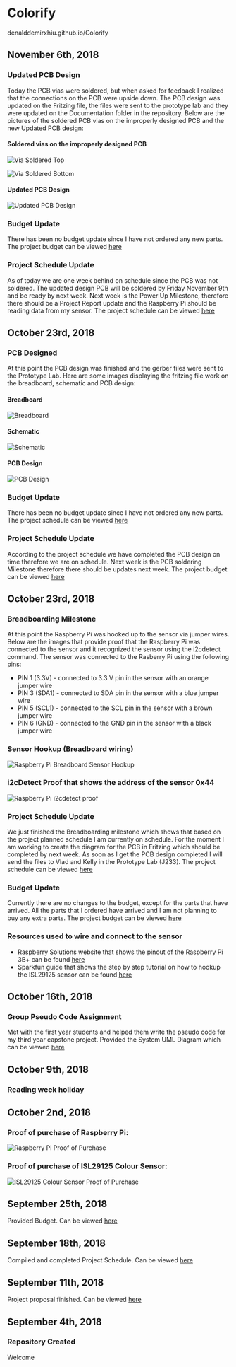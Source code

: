 # Colorify
denalddemirxhiu.github.io/Colorify

## November 6th, 2018

### Updated PCB Design
Today the PCB vias were soldered, but when asked for feedback I realized that the connections on the PCB were upside down. The PCB design was updated on the Fritzing file, the files were sent to the prototype lab and they were updated on the Documentation folder in the repository. Below are the pictures of the soldered PCB vias on the improperly designed PCB and the new Updated PCB design:

#### Soldered vias on the improperly designed PCB
![Via Soldered Top](https://github.com/denalddemirxhiu/Colorify/blob/master/Documentation/Via_soldered1.png)

![Via Soldered Bottom](https://github.com/denalddemirxhiu/Colorify/blob/master/Documentation/Via_soldered2.png)

#### Updated PCB Design
![Updated PCB Design](https://raw.githubusercontent.com/denalddemirxhiu/Colorify/master/Documentation/Updated%20PCB%20Design.png)

### Budget Update
There has been no budget update since I have not ordered any new parts. The project budget can be viewed [here](https://github.com/denalddemirxhiu/Colorify/blob/master/Documentation/Colorify%20Budget.xlsx)

### Project Schedule Update
As of today we are one week behind on schedule since the PCB was not soldered. The updated design PCB will be soldered by Friday November 9th and be ready by next week. Next week is the Power Up Milestone, therefore there should be a Project Report update and the Raspberry Pi should be reading data from my sensor. The project schedule can be viewed [here](https://github.com/denalddemirxhiu/Colorify/blob/master/Documentation/Capstone%20Gantt%20Schedule.mpp)

## October 23rd, 2018

### PCB Designed
At this point the PCB design was finished and the gerber files were sent to the Prototype Lab. 
Here are some images displaying the fritzing file work on the breadboard, schematic and PCB design:

#### Breadboard
![Breadboard](https://raw.githubusercontent.com/denalddemirxhiu/Colorify/master/Documentation/ISL29125_breadboard.png)

#### Schematic
![Schematic](https://raw.githubusercontent.com/denalddemirxhiu/Colorify/master/Documentation/ISL29125_Schematic.png)

#### PCB Design
![PCB Design](https://raw.githubusercontent.com/denalddemirxhiu/Colorify/master/Documentation/ISL29125_PCB.png)

### Budget Update
There has been no budget update since I have not ordered any new parts. The project schedule can be viewed [here](https://github.com/denalddemirxhiu/Colorify/blob/master/Documentation/Colorify%20Budget.xlsx)

### Project Schedule Update
According to the project schedule we have completed the PCB design on time therefore we are on schedule. Next week is the PCB soldering Milestone therefore there should be updates next week. The project budget can be viewed [here](https://github.com/denalddemirxhiu/Colorify/blob/master/Documentation/Capstone%20Gantt%20Schedule.mpp)

## October 23rd, 2018

### Breadboarding Milestone
  At this point the Raspberry Pi was hooked up to the sensor via jumper wires. Below are the images that provide proof that the Raspberry Pi was connected to the sensor and it recognized the sensor using the i2cdetect command.
  The sensor was connected to the Rasberry Pi using the following pins:  
- PIN 1 (3.3V) - connected to 3.3 V pin in the sensor with an orange jumper wire  
- PIN 3 (SDA1) - connected to SDA pin in the sensor with a blue jumper wire  
- PIN 5 (SCL1) - connected to the SCL pin in the sensor with a brown jumper wire  
- PIN 6 (GND) - connected to the GND pin in the sensor with a black jumper wire  
  
### Sensor Hookup (Breadboard wiring)
  ![Raspberry Pi Breadboard Sensor Hookup](https://github.com/denalddemirxhiu/Colorify/blob/master/Documentation/RaspberryPi-Sensor-Wired.png?raw=true)
  
### i2cDetect Proof that shows the address of the sensor 0x44
  ![Raspberry Pi i2cdetect proof](https://github.com/denalddemirxhiu/Colorify/blob/master/Documentation/i2cDetect.png?raw=true)
  
### Project Schedule Update
  We just finished the Breadboarding milestone which shows that based on the project planned schedule I am currently on schedule. For the moment I am working to create the diagram for the PCB in Fritzing which should be completed by next week. As soon as I get the PCB design completed I will send the files to Vlad and Kelly in the Prototype Lab (J233). The project schedule can be viewed [here](https://github.com/denalddemirxhiu/Colorify/blob/master/Documentation/Capstone%20Gantt%20Schedule.mpp)
  
### Budget Update
  Currently there are no changes to the budget, except for the parts that have arrived. All the parts that I ordered have arrived and I am not planning to buy any extra parts. The project budget can be viewed [here](https://github.com/denalddemirxhiu/Colorify/blob/master/Documentation/Colorify%20Budget.xlsx) 

### Resources used to wire and connect to the sensor
  - Raspberry Solutions website that shows the pinout of the Raspberry Pi 3B+ can be found [here](https://www.raspberry-solutions.com/connect-sensor-to-raspberry-pi/)  
  - Sparkfun guide that shows the step by step tutorial on how to hookup the ISL29125 sensor can be found [here](https://learn.sparkfun.com/tutorials/isl29125-rgb-light-sensor-hookup-guide/hardware-overview)
  
## October 16th, 2018
### Group Pseudo Code Assignment
  Met with the first year students and helped them write the pseudo code for my third year capstone project. Provided the System UML Diagram which can be viewed [here](https://github.com/denalddemirxhiu/Colorify/blob/master/Documentation/System%20UML%20Diagram.pdf)
  
  
## October 9th, 2018

### Reading week holiday
  
## October 2nd, 2018
### Proof of purchase of Raspberry Pi:
  ![Raspberry Pi Proof of Purchase](https://raw.githubusercontent.com/denalddemirxhiu/Colorify/master/Documentation/Raspberry%20Pi%20Proof%20of%20Purchase.png)
  
  
### Proof of purchase of ISL29125 Colour Sensor:
  ![ISL29125 Colour Sensor Proof of Purchase](https://raw.githubusercontent.com/denalddemirxhiu/Colorify/master/Documentation/RBG%20Color%20Sensor%20ISL29125%20Proof%20of%20Purchase.png)
  
## September 25th, 2018
  Provided Budget. Can be viewed [here](https://github.com/denalddemirxhiu/Colorify/blob/master/Documentation/Colorify%20Budget.xlsx)

## September 18th, 2018
  Compiled and completed Project Schedule. Can be viewed [here](https://github.com/denalddemirxhiu/Colorify/blob/master/Documentation/Capstone%20Gantt%20Schedule.mpp)
  
## September 11th, 2018 
  Project proposal finished. Can be viewed [here](https://github.com/denalddemirxhiu/Colorify/blob/master/Documentation/ProjectProposalDenaldDemirxhiu.xlsx)

## September 4th, 2018

### Repository Created
  Welcome
